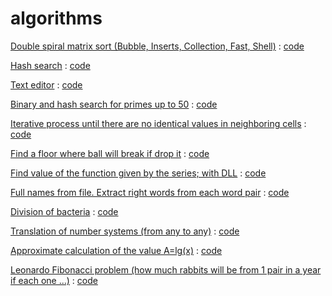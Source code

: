 # algorithms

[Double spiral matrix sort (Bubble, Inserts, Collection, Fast, Shell)](https://github.com/decadanse/algorithms/blob/main/sort%20matrix%20output.md) : [code](https://github.com/decadanse/algorithms/blob/main/sort%20matrix.cpp)

[Hash search](https://github.com/decadanse/algorithms/blob/main/VIEW%20hash%20search.md) : [code](https://github.com/decadanse/algorithms/blob/main/hash%20search.cpp)

[Text editor](https://github.com/decadanse/algorithms/blob/main/VIEW%20text%20editor.md) : [code](https://github.com/decadanse/algorithms/blob/main/text%20editor.cpp)

[Binary and hash search for primes up to 50](https://github.com/decadanse/algorithms/blob/main/VIEW%20search%20for%20primes%20up%20to%2050.md) : [code](https://github.com/decadanse/algorithms/blob/main/search%20for%20primes%20up%20to%2050.cpp)

[Iterative process until there are no identical values in neighboring cells](https://github.com/decadanse/algorithms/blob/main/VIEW%20iterative%20process%20until%20there%20are%20no%20identical%20values%20in%20neighboring%20cells.md) : [code](https://github.com/decadanse/algorithms/blob/main/iterative%20process%20until%20there%20are%20no%20identical%20values%20in%20neighboring%20cells.cpp)

[Find a floor where ball will break if drop it](https://github.com/decadanse/algorithms/blob/main/VIEW%20where%20the%20ball%20will%20break.md) : [code](https://github.com/decadanse/algorithms/blob/main/where%20the%20ball%20will%20break.cpp)

[Find value of the function given by the series; with DLL](https://github.com/decadanse/algorithms/blob/main/dll/VIEW.md) : [code](https://github.com/decadanse/algorithms/tree/main/dll)

[Full names from file. Extract right words from each word pair](https://github.com/decadanse/algorithms/blob/main/VIEW%20FULL%20NAMES%20from%20file.%20Extract%20right%20words%20from%20each%20word%20pair.md) : [code](https://github.com/decadanse/algorithms/blob/main/FULL%20NAMES%20from%20file.%20Extract%20right%20words%20from%20each%20word%20pair.cpp)

[Division of bacteria](https://github.com/decadanse/algorithms/blob/main/VIEW%20division%20of%20bacteria.md) : [code](https://github.com/decadanse/algorithms/blob/main/division%20of%20bacteria.cpp)

[Translation of number systems (from any to any)]() : [code](https://github.com/decadanse/algorithms/blob/main/translation%20of%20number%20systems.cpp)

[Approximate calculation of the value А=lg(x)](https://github.com/decadanse/algorithms/blob/main/VIEW%20approximate%20A%20%3D%20log%20(x).md) : [code](https://github.com/decadanse/algorithms/blob/main/approximate%20A%20%3D%20log%20(x).cpp)

[Leonardo Fibonacci problem (how much rabbits will be from 1 pair in a year if each one ...)]() : [code](https://github.com/decadanse/algorithms/blob/main/Leonardo%20Fibonacci%20problem.cpp)

